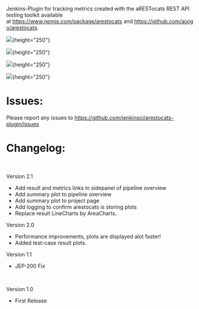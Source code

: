 Jenkins-Plugin for tracking metrics created with the aRESTocats REST API
testing toolkit available
at <https://www.npmjs.com/package/arestocats> and <https://github.com/aixigo/arestocats>.

![](docs/images/results.png){height="250"}

![](docs/images/example.png){height="250"}

![](docs/images/pipeline.png){height="250"}

![](docs/images/metrics.png){height="250"}

# Issues:

Please report any issues
to <https://github.com/jenkinsci/arestocats-plugin/issues>

# Changelog:

 

Version 2.1

-   Add result and metrics links in sidepanel of pipeline overview
-   Add summary plot to pipeline overview
-   Add summary plot to project page
-   Add logging to confirm arestocats is storing plots
-   Replace result LineCharts by AreaCharts.  
      

Version 2.0

-   Performance improvements, plots are displayed alot faster!
-   Added test-case result plots.  
      

Version 1.1

-   JEP-200 Fix

 

Version 1.0

-   First Release

 

 
